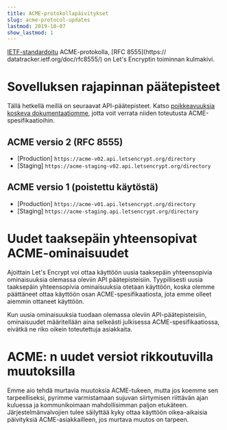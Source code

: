 ```yaml
---
title: ACME-protokollapäivitykset
slug: acme-protocol-updates
lastmod: 2019-10-07
show_lastmod: 1
---
```



[IETF-standardoitu](https://letsencrypt.org/2019/03/11/acme-protocol-ietf-standard.html) ACME-protokolla, [RFC 8555](https:// datatracker.ietf.org/doc/rfc8555/) on Let's Encryptin toiminnan kulmakivi.

# Sovelluksen rajapinnan päätepisteet

Tällä hetkellä meillä on seuraavat API-päätepisteet. Katso [poikkeavuuksia koskeva dokumentaatiomme](https://github.com/letsencrypt/boulder/blob/main/docs/acme-divergences.md), jotta voit verrata niiden toteutusta ACME-spesifikaatioihin.

## ACME versio 2 (RFC 8555)

* [Production] `https://acme-v02.api.letsencrypt.org/directory`
* [Staging] `https://acme-staging-v02.api.letsencrypt.org/directory`

## ACME versio 1 (poistettu käytöstä)

* [Production] `https://acme-v01.api.letsencrypt.org/directory`
* [Staging] `https://acme-staging.api.letsencrypt.org/directory`

# Uudet taaksepäin yhteensopivat ACME-ominaisuudet

Ajoittain Let's Encrypt voi ottaa käyttöön uusia taaksepäin yhteensopivia ominaisuuksia olemassa oleviin API päätepisteisiin. Tyypillisesti uusia taaksepäin yhteensopivia ominaisuuksia otetaan käyttöön, koska olemme päättäneet ottaa käyttöön osan ACME-spesifikaatiosta, jota emme olleet aiemmin ottaneet käyttöön.

Kun uusia ominaisuuksia tuodaan olemassa oleviin API-päätepisteisiin, ominaisuudet määritellään aina selkeästi julkisessa ACME-spesifikaatiossa, eivätkä ne riko oikein toteutettuja asiakkaita.

# ACME: n uudet versiot rikkoutuvilla muutoksilla

Emme aio tehdä murtavia muutoksia ACME-tukeen, mutta jos koemme sen tarpeelliseksi, pyrimme varmistamaan sujuvan siirtymisen riittävän ajan kuluessa ja kommunikoimaan mahdollisimman paljon etukäteen. Järjestelmänvalvojien tulee säilyttää kyky ottaa käyttöön oikea-aikaisia ​​päivityksiä ACME-asiakkailleen, jos murtava muutos on tarpeen.
